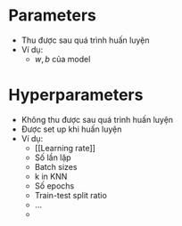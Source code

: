 # Parameters
- Thu được sau quá trình huấn luyện
- Ví dụ:
	- $w,b$ của model
# Hyperparameters
- Không thu được sau quá trình huấn luyện
- Được set up khi huấn luyện
- Ví dụ:
	- [[Learning rate]] 
	- Số lần lặp
	- Batch sizes
	- k in KNN
	- Số epochs
	- Train-test split ratio
	- $...$
	- 